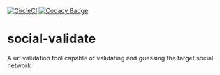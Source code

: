 [![CircleCI](https://circleci.com/gh/cfpinto/social-validate/tree/master.svg?style=svg)](https://circleci.com/gh/cfpinto/social-validate/tree/master)
[![Codacy Badge](https://app.codacy.com/project/badge/Grade/c14e24fc59934bd0b0cb6787761fca89)](https://www.codacy.com/gh/cfpinto/social-validate/dashboard?utm_source=github.com&amp;utm_medium=referral&amp;utm_content=cfpinto/social-validate&amp;utm_campaign=Badge_Grade)
# social-validate
A url validation tool capable of validating and guessing the target social network
